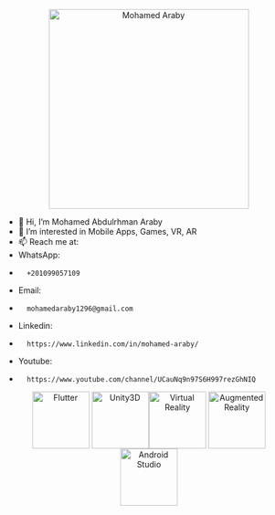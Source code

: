  <p align="center"><img src="https://github.com/mohamedaraby122/CodeForces-ProblemsSolutions/blob/master/araby.png" width="350" title="Mohamed Araby"> </p>

- 👋 Hi, I’m Mohamed Abdulrhman Araby
- 👀 I’m interested in Mobile Apps, Games, VR, AR
- 📫 Reach me at:
- WhatsApp:
-       +201099057109
- Email:
-       mohamedaraby1296@gmail.com
- Linkedin:
-       https://www.linkedin.com/in/mohamed-araby/
- Youtube:
-       https://www.youtube.com/channel/UCauNq9n97S6H997rezGhNIQ

<p align="center">
 <img src="https://github.com/mohamedaraby122/CodeForces-ProblemsSolutions/blob/master/flutter.png" align="center" height="100" width="100" title="Flutter"> <img src="https://github.com/mohamedaraby122/CodeForces-ProblemsSolutions/blob/master/unity.png" align="center" height="100" width="100" title="Unity3D"><img src="https://github.com/mohamedaraby122/CodeForces-ProblemsSolutions/blob/master/vr.png" align="center" height="100" width="100" title="Virtual Reality"> <img src="https://github.com/mohamedaraby122/CodeForces-ProblemsSolutions/blob/master/ar.png" align="center" height="100" width="100" title="Augmented Reality"><img src="https://github.com/mohamedaraby122/CodeForces-ProblemsSolutions/blob/master/android.png" align="center" height="100" width="100" title="Android Studio"></p>


<!---
mohamedaraby122/mohamedaraby122 is a ✨ special ✨ repository because its `README.md` (this file) appears on your GitHub profile.
You can click the Preview link to take a look at your changes.
--->
